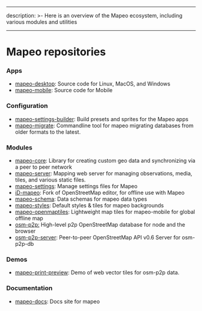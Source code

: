 - - -
description: >- Here is an overview of the Mapeo ecosystem, including various modules and utilities
- - -

# Mapeo repositories

### Apps

* [mapeo-desktop](https://github.com/digidem/mapeo-desktop): Source code for Linux, MacOS, and Windows
* [mapeo-mobile](https://github.com/digidem/mapeo-mobile): Source code for Mobile

### Configuration

* [mapeo-settings-builder](https://github.com/digidem/mapeo-settings-builder): Build presets and sprites for the Mapeo apps
* [mapeo-migrate](https://github.com/digidem/mapeo-migrate): Commandline tool for mapeo migrating databases from older formats to the latest.

### Modules

* [mapeo-core](https://github.com/digidem/mapeo-core): Library for creating custom geo data and synchronizing via a peer to peer network
* [mapeo-server](https://github.com/digidem/mapeo-server): Mapping web server for managing observations, media, tiles, and various static files.
* [mapeo-settings](https://github.com/digidem/mapeo-settings): Manage settings files for Mapeo
* [iD-mapeo](https://github.com/digidem/iD-mapeo): Fork of OpenStreetMap editor, for offline use with Mapeo
* [mapeo-schema](https://github.com/digidem/mapeo-schema): Data schemas for mapeo data types
* [mapeo-styles](https://github.com/digidem/mapeo-styles): Default styles & tiles for mapeo backgrounds
* [mapeo-openmaptiles](https://github.com/digidem/mapeo-openmaptiles): Lightweight map tiles for mapeo-mobile for global offline map
* [osm-p2p:](https://github.com/digidem/osm-p2p) High-level p2p OpenStreetMap database for node and the browser
* [osm-p2p-server](https://github.com/digidem/osm-p2p-server): Peer-to-peer OpenStreetMap API v0.6 Server for osm-p2p-db

### Demos

* [mapeo-print-preview](https://github.com/digidem/mapeo-print-preview): Demo of web vector tiles for osm-p2p data.

### Documentation

* [mapeo-docs](https://github.com/digidem/Mapeo-docs): Docs site for mapeo

​
